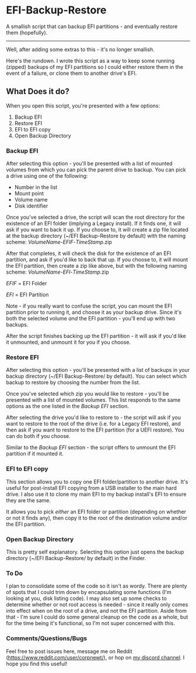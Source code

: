 # EFI-Backup-Restore
A smallish script that can backup EFI partitions - and eventually restore them (hopefully).

***

Well, after adding some extras to this - it's no longer smallish.

Here's the rundown.  I wrote this script as a way to keep some running (zipped) backups of my EFI partitions so I could either restore them in the event of a failure, or clone them to another drive's EFI.


## What Does it do?

When you open this script, you're presented with a few options:

1. Backup EFI
2. Restore EFI
3. EFI to EFI copy
4. Open Backup Directory

### Backup EFI

After selecting this option - you'll be presented with a list of mounted volumes from which you can pick the parent drive to backup.  You can pick a drive using one of the following:

* Number in the list
* Mount point
* Volume name
* Disk identifier

Once you've selected a drive, the script will scan the root directory for the existence of an EFI folder (implying a Legacy install).  If it finds one, it will ask if you want to back it up.  If you choose to, it will create a zip file located at the backup directory (~/EFI Backup-Restore by default) with the naming scheme: *VolumeName*-*EFIF*-*TimeStamp*.zip

After that completes, it will check the disk for the existence of an EFI partition, and ask if you'd like to back that up.  If you choose to, it will mount the EFI partition, then create a zip like above, but with the following naming scheme:  *VolumeName*-*EFI*-*TimeStamp*.zip

*EFIF* = EFI Folder

*EFI* = EFI Partition

Note - if you really want to confuse the script, you can mount the EFI partition prior to running it, and choose it as your backup drive.  Since it's both the selected volume *and* the EFI partition - you'll end up with two backups.

After the script finishes backing up the EFI partition - it will ask if you'd like it unmounted, and unmount it for you if you choose.

### Restore EFI

After selecting this option - you'll be presented with a list of backups in your backup directory (~/EFI Backup-Restore/ by default).  You can select which backup to restore by choosing the number from the list.

Once you've selected which zip you would like to restore - you'll be presented with a list of mounted volumes.  This list responds to the same options as the one listed in the *Backup EFI* section.

After selecting the drive you'd like to restore to - the script will ask if you want to restore to the root of the drive (i.e. for a Legacy EFI restore), and then ask if you want to restore to the EFI partition (for a UEFI restore).  You can do both if you choose.

Similar to the *Backup EFI* section - the script offers to unmount the EFI partition if it mounted it.

### EFI to EFI copy

This section allows you to copy one EFI folder/partition to another drive.  It's useful for post-install EFI copying from a USB installer to the main hard drive.  I also use it to clone my main EFI to my backup install's EFI to ensure they are the same.

It allows you to pick *either* an EFI folder or partition (depending on whether or not it finds any), then copy it to the root of the destination volume and/or the EFI partition.

### Open Backup Directory

This is pretty self explanatory.  Selecting this option just opens the backup directory (~/EFI Backup-Restore/ by default) in the Finder.

### To Do

I plan to consolidate some of the code so it isn't as wordy.  There are plenty of spots that I could trim down by encapsulating some functions (I'm looking at you, disk listing code).  I may also set up some checks to determine whether or not root access is needed - since it really only comes into effect when on the root of a drive, and not the EFI partition.  Aside from that - I'm sure I could do some general cleanup on the code as a whole, but for the time being it's functional, so I'm not super concerned with this.

### Comments/Questions/Bugs

Feel free to post issues here, message me on Reddit (https://www.reddit.com/user/corpnewt/), or hop on [my discord channel](https://discord.gg/GMDjp79).  I hope you find this useful!
